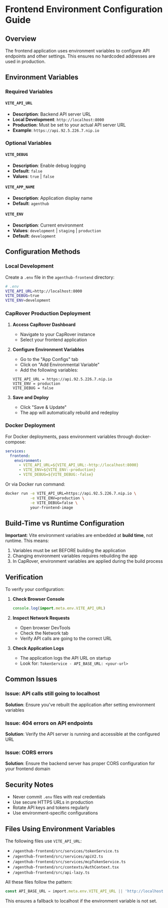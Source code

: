 # Frontend Environment Configuration Guide

## Overview
The frontend application uses environment variables to configure API endpoints and other settings. This ensures no hardcoded addresses are used in production.

## Environment Variables

### Required Variables

#### `VITE_API_URL`
- **Description**: Backend API server URL
- **Local Development**: `http://localhost:8000`
- **Production**: Must be set to your actual API server URL
- **Example**: `https://api.92.5.226.7.nip.io`

### Optional Variables

#### `VITE_DEBUG`
- **Description**: Enable debug logging
- **Default**: `false`
- **Values**: `true` | `false`

#### `VITE_APP_NAME`
- **Description**: Application display name
- **Default**: `agenthub`

#### `VITE_ENV`
- **Description**: Current environment
- **Values**: `development` | `staging` | `production`
- **Default**: `development`

## Configuration Methods

### Local Development

Create a `.env` file in the `agenthub-frontend` directory:

```bash
# .env
VITE_API_URL=http://localhost:8000
VITE_DEBUG=true
VITE_ENV=development
```

### CapRover Production Deployment

1. **Access CapRover Dashboard**
   - Navigate to your CapRover instance
   - Select your frontend application

2. **Configure Environment Variables**
   - Go to the "App Configs" tab
   - Click on "Add Environmental Variable"
   - Add the following variables:

   ```
   VITE_API_URL = https://api.92.5.226.7.nip.io
   VITE_ENV = production
   VITE_DEBUG = false
   ```

3. **Save and Deploy**
   - Click "Save & Update"
   - The app will automatically rebuild and redeploy

### Docker Deployment

For Docker deployments, pass environment variables through docker-compose:

```yaml
services:
  frontend:
    environment:
      - VITE_API_URL=${VITE_API_URL:-http://localhost:8000}
      - VITE_ENV=${VITE_ENV:-production}
      - VITE_DEBUG=${VITE_DEBUG:-false}
```

Or via Docker run command:

```bash
docker run -e VITE_API_URL=https://api.92.5.226.7.nip.io \
           -e VITE_ENV=production \
           -e VITE_DEBUG=false \
           your-frontend-image
```

## Build-Time vs Runtime Configuration

**Important**: Vite environment variables are embedded at **build time**, not runtime. This means:

1. Variables must be set BEFORE building the application
2. Changing environment variables requires rebuilding the app
3. In CapRover, environment variables are applied during the build process

## Verification

To verify your configuration:

1. **Check Browser Console**
   ```javascript
   console.log(import.meta.env.VITE_API_URL)
   ```

2. **Inspect Network Requests**
   - Open browser DevTools
   - Check the Network tab
   - Verify API calls are going to the correct URL

3. **Check Application Logs**
   - The application logs the API URL on startup
   - Look for: `TokenService - API_BASE_URL: <your-url>`

## Common Issues

### Issue: API calls still going to localhost
**Solution**: Ensure you've rebuilt the application after setting environment variables

### Issue: 404 errors on API endpoints
**Solution**: Verify the API server is running and accessible at the configured URL

### Issue: CORS errors
**Solution**: Ensure the backend server has proper CORS configuration for your frontend domain

## Security Notes

- Never commit `.env` files with real credentials
- Use secure HTTPS URLs in production
- Rotate API keys and tokens regularly
- Use environment-specific configurations

## Files Using Environment Variables

The following files use `VITE_API_URL`:

- `/agenthub-frontend/src/services/tokenService.ts`
- `/agenthub-frontend/src/services/apiV2.ts`
- `/agenthub-frontend/src/services/mcpTokenService.ts`
- `/agenthub-frontend/src/contexts/AuthContext.tsx`
- `/agenthub-frontend/src/api-lazy.ts`

All these files follow the pattern:
```typescript
const API_BASE_URL = import.meta.env.VITE_API_URL || 'http://localhost:8000';
```

This ensures a fallback to localhost if the environment variable is not set.